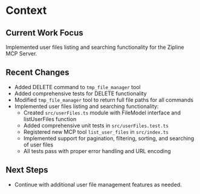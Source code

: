 # Context

## Current Work Focus

Implemented user files listing and searching functionality for the Zipline MCP Server.

## Recent Changes

- Added DELETE command to `tmp_file_manager` tool
- Added comprehensive tests for DELETE functionality
- Modified `tmp_file_manager` tool to return full file paths for all commands
- Implemented user files listing and searching functionality:
  - Created `src/userFiles.ts` module with FileModel interface and listUserFiles function
  - Added comprehensive unit tests in `src/userFiles.test.ts`
  - Registered new MCP tool `list_user_files` in `src/index.ts`
  - Implemented support for pagination, filtering, sorting, and searching of user files
  - All tests pass with proper error handling and URL encoding

## Next Steps

- Continue with additional user file management features as needed.
